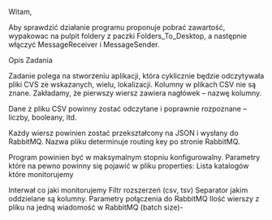 Witam,

Aby sprawdzić działanie programu proponuje pobrać zawartość, wypakowac na pulpit foldery z paczki Folders_To_Desktop,
a następnie włączyć MessageReceiver i MessageSender.

Opis Zadania

Zadanie polega na stworzeniu aplikacji, która cyklicznie będzie odczytywała pliki CVS ze wskazanych, wielu, lokalizacji. Kolumny w plikach CSV nie są znane. Zakładamy, że pierwszy wiersz zawiera nagłówek – nazwę kolumny.

Dane z pliku CSV powinny zostać odczytane i poprawnie rozpoznane – liczby, booleany, itd. 

Każdy wiersz powinien zostać przekształcony na JSON i wysłany do RabbitMQ.
Nazwa pliku determinuje routing key po stronie RabbitMQ.

Program powinien być w maksymalnym stopniu konfigurowalny. Parametry które na pewno powinny się pojawić w pliku properties:
Lista katalogów które monitorujemy

Interwał co jaki monitorujemy
Filtr rozszerzeń (csv, tsv)
Separator jakim oddzielane są kolumny.
Parametry połączenia do RabbitMQ
Ilość wierszy z pliku na jedną wiadomość w RabbitMQ (batch size)-
